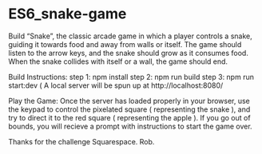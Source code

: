 # ES6_snake-game

Build “Snake”, the classic arcade game in which a player controls a snake, guiding it towards
food and away from walls or itself. The game should listen to the arrow keys, and the snake
should grow as it consumes food. When the snake collides with itself or a wall, the game should
end.

Build Instructions: 
step 1: npm install 
step 2: npm run build 
step 3: npm run start:dev ( A local server will be spun up at http://localhost:8080/ 

Play the Game:
Once the server has loaded properly in your browser, use the keypad to control the pixelated square ( representing the snake ), and try to direct it to the red square ( representing the apple ). If you go out of bounds, you will recieve a prompt with instructions to start the game over. 




Thanks for the challenge Squarespace. 
Rob. 
